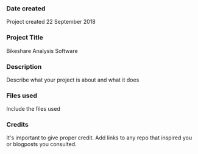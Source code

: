 ### Date created
Project created 22 September 2018

### Project Title
Bikeshare Analysis Software

### Description
Describe what your project is about and what it does

### Files used
Include the files used

### Credits
It's important to give proper credit. Add links to any repo that inspired you or blogposts you consulted.

